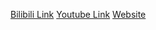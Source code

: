 [Bilibili Link](https://www.bilibili.com/video/BV1a2frYfEk4/?spm_id_from=333.1007.tianma.1-2-2.click&vd_source=c801aa3fac0e6e97b0df71f74a8b25bd&__readwiseLocation=)
[Youtube Link](https://www.youtube.com/watch?v=QwTBtKWmA0M&list=PLYXvCE1En13epbogBmgafC_Yyyk9oQogl&index=22)
[Website](https://sites.google.com/view/cjin/teaching/ece524)